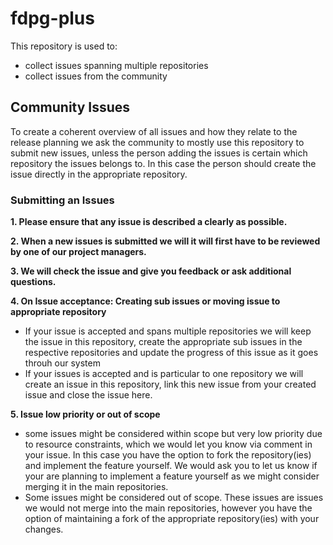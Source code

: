 # fdpg-plus

This repository is used to:
- collect issues spanning multiple repositories
- collect issues from the community


## Community Issues

To create a coherent overview of all issues and how they relate to the release planning we ask the community to mostly use this repository to submit new issues,
unless the person adding the issues is certain which repository the issues belongs to. In this case the person should create the issue directly in the appropriate repository.

### Submitting an Issues

**1. Please ensure that any issue is described a clearly as possible.**

**2. When a new issues is submitted we will it will first have to be reviewed by one of our project managers.**

**3. We will check the issue and give you feedback or ask additional questions.**

**4.  On Issue acceptance: Creating sub issues or moving issue to appropriate repository**
 - If your issue is accepted and spans multiple repositories we will keep the issue in this repository, create the appropriate sub issues in the respective repositories and update the progress of this issue as it goes throuh our system
 - If your issues is accepted and is particular to one repository we will create an issue in this repository, link this new issue from your created issue and close the issue here.

**5. Issue low priority or out of scope**
- some issues might be considered within scope but very low priority due to resource constraints, which we would let you know via comment in your issue. In this case you have the option to fork the repository(ies) and implement the feature yourself. We would ask you to let us know if your are planning to implement a feature yourself as we might consider merging it in the main repositories.
- Some issues might be considered out of scope. These issues are issues we would not merge into the main repositories, however you have the option of maintaining a fork of the appropriate repository(ies) with your changes.
